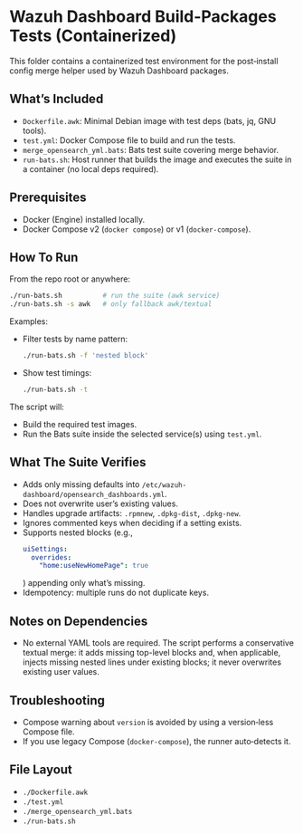 # Wazuh Dashboard Build-Packages Tests (Containerized)

This folder contains a containerized test environment for the post‑install config merge helper used by Wazuh Dashboard packages.

## What’s Included

- `Dockerfile.awk`: Minimal Debian image with test deps (bats, jq, GNU tools).
- `test.yml`: Docker Compose file to build and run the tests.
- `merge_opensearch_yml.bats`: Bats test suite covering merge behavior.
- `run-bats.sh`: Host runner that builds the image and executes the suite in a container (no local deps required).

## Prerequisites

- Docker (Engine) installed locally.
- Docker Compose v2 (`docker compose`) or v1 (`docker-compose`).

## How To Run

From the repo root or anywhere:

```sh
./run-bats.sh          # run the suite (awk service)
./run-bats.sh -s awk   # only fallback awk/textual
```

Examples:

- Filter tests by name pattern:
  ```sh
  ./run-bats.sh -f 'nested block'
  ```
- Show test timings:
  ```sh
  ./run-bats.sh -t
  ```

The script will:
- Build the required test images.
- Run the Bats suite inside the selected service(s) using `test.yml`.

## What The Suite Verifies

- Adds only missing defaults into `/etc/wazuh-dashboard/opensearch_dashboards.yml`.
- Does not overwrite user’s existing values.
- Handles upgrade artifacts: `.rpmnew`, `.dpkg-dist`, `.dpkg-new`.
- Ignores commented keys when deciding if a setting exists.
- Supports nested blocks (e.g.,
  ```yaml
  uiSettings:
    overrides:
      "home:useNewHomePage": true
  ```
  ) appending only what’s missing.
- Idempotency: multiple runs do not duplicate keys.

## Notes on Dependencies

- No external YAML tools are required. The script performs a conservative textual merge: it adds missing top-level blocks and, when applicable, injects missing nested lines under existing blocks; it never overwrites existing user values.

## Troubleshooting

- Compose warning about `version` is avoided by using a version‑less Compose file.
- If you use legacy Compose (`docker-compose`), the runner auto‑detects it.

## File Layout

- `./Dockerfile.awk`
- `./test.yml`
- `./merge_opensearch_yml.bats`
- `./run-bats.sh`
